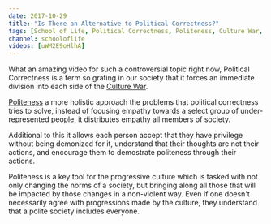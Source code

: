 ```yaml
---
date: 2017-10-29
title: "Is There an Alternative to Political Correctness?"
tags: [School of Life, Political Correctness, Politeness, Culture War, Philosophy]
channel: schooloflife
videos: [uWM2E9oHlhA]
---
```


What an amazing video for such a controversial topic right now, Political Correctness is a term so grating in our society that it forces an immediate division into each side of the [Culture War](/tags/culture-war).

[Politeness](/tags/politeness) a more holistic approach the problems that political correctness tries to solve, instead of focusing empathy towards a select group of under-represented people, it distributes empathy all members of society.

Additional to this it allows each person accept that they have privilege without being demonized for it, understand that their thoughts are not their actions, and encourage them to demostrate politeness through their actions.

Politeness is a key tool for the progressive culture which is tasked with not only changing the norms of a society, but bringing along all those that will be impacted by those changes in a non-violent way. Even if one doesn't necessarily agree with progressions made by the culture, they understand that a polite society includes everyone.
